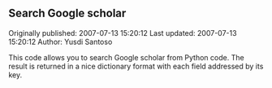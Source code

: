 ## Search Google scholar

Originally published: 2007-07-13 15:20:12
Last updated: 2007-07-13 15:20:12
Author: Yusdi Santoso

This code allows you to search Google scholar from Python code. The result is returned in a nice dictionary format with each field addressed by its key.